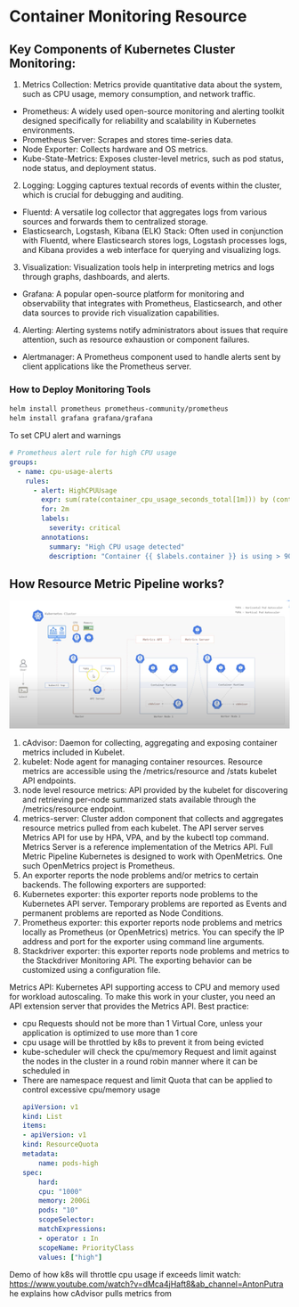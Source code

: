 # Container Monitoring Resource
## Key Components of Kubernetes Cluster Monitoring:
1. Metrics Collection:
Metrics provide quantitative data about the system, such as CPU usage, memory consumption, and network traffic.
- Prometheus: A widely used open-source monitoring and alerting toolkit designed specifically for reliability and scalability in Kubernetes environments.
- Prometheus Server: Scrapes and stores time-series data.
- Node Exporter: Collects hardware and OS metrics.
- Kube-State-Metrics: Exposes cluster-level metrics, such as pod status, node status, and deployment status.
2. Logging:
Logging captures textual records of events within the cluster, which is crucial for debugging and auditing.
- Fluentd: A versatile log collector that aggregates logs from various sources and forwards them to centralized storage.
- Elasticsearch, Logstash, Kibana (ELK) Stack: Often used in conjunction with Fluentd, where Elasticsearch stores logs, Logstash processes logs, and Kibana provides a web interface for querying and visualizing logs.
3. Visualization:
Visualization tools help in interpreting metrics and logs through graphs, dashboards, and alerts.
- Grafana: A popular open-source platform for monitoring and observability that integrates with Prometheus, Elasticsearch, and other data sources to provide rich visualization capabilities.
4. Alerting:
Alerting systems notify administrators about issues that require attention, such as resource exhaustion or component failures.
- Alertmanager: A Prometheus component used to handle alerts sent by client applications like the Prometheus server.

### How to Deploy Monitoring Tools
```sh
helm install prometheus prometheus-community/prometheus
helm install grafana grafana/grafana
```
To set CPU alert and warnings
```yaml
# Prometheus alert rule for high CPU usage
groups:
  - name: cpu-usage-alerts
    rules:
      - alert: HighCPUUsage
        expr: sum(rate(container_cpu_usage_seconds_total[1m])) by (container) > 0.9
        for: 2m
        labels:
          severity: critical
        annotations:
          summary: "High CPU usage detected"
          description: "Container {{ $labels.container }} is using > 90% CPU for more than 2 minutes."

```

## How Resource Metric Pipeline works?
![alt text](/chapters/images/resource-metrics-pipeline.png)
1. cAdvisor: Daemon for collecting, aggregating and exposing container metrics included in Kubelet.
2. kubelet: Node agent for managing container resources. Resource metrics are accessible using the /metrics/resource and /stats kubelet API endpoints.
3. node level resource metrics: API provided by the kubelet for discovering and retrieving per-node summarized stats available through the /metrics/resource endpoint.
4. metrics-server: Cluster addon component that collects and aggregates resource metrics pulled from each kubelet. The API server serves Metrics API for use by HPA, VPA, and by the kubectl top command. Metrics Server is a reference implementation of the Metrics API.
Full Metric Pipeline
Kubernetes is designed to work with OpenMetrics. One such OpenMetrics project is Prometheus. 
1. An exporter reports the node problems and/or metrics to certain backends. The following exporters are supported:
2. Kubernetes exporter: this exporter reports node problems to the Kubernetes API server. Temporary problems are reported as Events and permanent problems are reported as Node Conditions.
3. Prometheus exporter: this exporter reports node problems and metrics locally as Prometheus (or OpenMetrics) metrics. You can specify the IP address and port for the exporter using command line arguments.
4. Stackdriver exporter: this exporter reports node problems and metrics to the Stackdriver Monitoring API. The exporting behavior can be customized using a configuration file.

Metrics API: Kubernetes API supporting access to CPU and memory used for workload autoscaling. To make this work in your cluster, you need an API extension server that provides the Metrics API.
Best practice: 
- cpu Requests should not be more than 1 Virtual Core, unless your application is optimized to use more than 1 core
- cpu usage will be throttled by k8s to prevent it from being evicted 
- kube-scheduler will check the cpu/memory Request and limit against the nodes in the cluster in a round robin manner where it can be scheduled in  
- There are namespace request and limit Quota that can be applied to control excessive cpu/memory usage 
    ```yaml
    apiVersion: v1
    kind: List
    items:
    - apiVersion: v1
    kind: ResourceQuota
    metadata:
        name: pods-high
    spec:
        hard:
        cpu: "1000"
        memory: 200Gi
        pods: "10"
        scopeSelector:
        matchExpressions:
        - operator : In
        scopeName: PriorityClass
        values: ["high"]
    ```
Demo of how k8s will throttle cpu usage if exceeds limit
watch: https://www.youtube.com/watch?v=dMca4jHaft8&ab_channel=AntonPutra
he explains how cAdvisor pulls metrics from 

